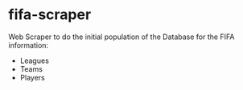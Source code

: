 # fifa-scraper

Web Scraper to do the initial population of the Database for the FIFA information:
- Leagues
- Teams
- Players
